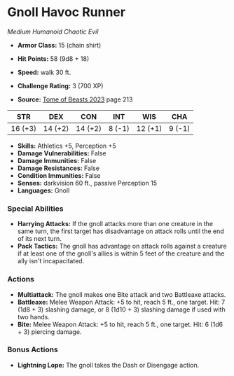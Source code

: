 # Gnoll Havoc Runner

*Medium* *Humanoid* *Chaotic Evil*

- **Armor Class:** 15 (chain shirt)
- **Hit Points:** 58 (9d8 + 18)
- **Speed:** walk 30 ft.

- **Challenge Rating:** 3 (700 XP)
- **Source:** [Tome of Beasts 2023](https://koboldpress.com/kpstore/product/tome-of-beasts-1-2023-edition/) page 213

| STR | DEX | CON | INT | WIS | CHA |
| --- | --- | --- | --- | --- | --- |
| 16 (+3) | 14 (+2) | 14 (+2) | 8 (-1) | 12 (+1) | 9 (-1) |

- **Skills:** Athletics +5, Perception +5
- **Damage Vulnerabilities:** False
- **Damage Immunities:** False
- **Damage Resistances:** False
- **Condition Immunities:** False
- **Senses:** darkvision 60 ft., passive Perception 15
- **Languages:** Gnoll

### Special Abilities

- **Harrying Attacks:** If the gnoll attacks more than one creature in the same turn, the first target has disadvantage on attack rolls until the end of its next turn.
- **Pack Tactics:** The gnoll has advantage on attack rolls against a creature if at least one of the gnoll's allies is within 5 feet of the creature and the ally isn't incapacitated.

### Actions

- **Multiattack:** The gnoll makes one Bite attack and two Battleaxe attacks.
- **Battleaxe:** Melee Weapon Attack: +5 to hit, reach 5 ft., one target. Hit: 7 (1d8 + 3) slashing damage, or 8 (1d10 + 3) slashing damage if used with two hands.
- **Bite:** Melee Weapon Attack: +5 to hit, reach 5 ft., one target. Hit: 6 (1d6 + 3) piercing damage.

### Bonus Actions

- **Lightning Lope:** The gnoll takes the Dash or Disengage action.
